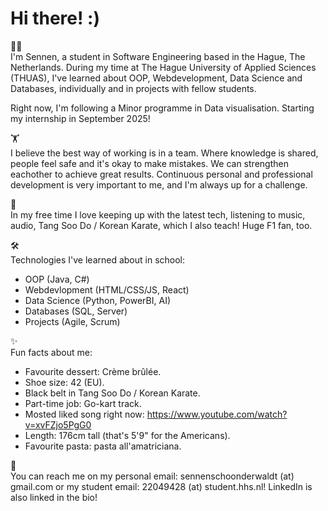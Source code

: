 # Hi there! :)

👨‍💻 <br>
I'm Sennen, a student in Software Engineering based in the Hague, The Netherlands. During my time at The Hague University of Applied Sciences (THUAS), I've learned about OOP, Webdevelopment, Data Science and Databases, individually and in projects with fellow students. 

Right now, I'm following a Minor programme in Data visualisation. Starting my internship in September 2025!
<br>

🏋 <br>
I believe the best way of working is in a team. Where knowledge is shared, people feel safe and it's okay to make mistakes. We can strengthen eachother to achieve great results. Continuous personal and professional development is very important to me, and I'm always up for a challenge. 
<br>

🎯 <br>
In my free time I love keeping up with the latest tech, listening to music, audio, Tang Soo Do / Korean Karate, which I also teach! Huge F1 fan, too. 
<br>

🛠️ <br>
Technologies I've learned about in school:
  - OOP (Java, C#)
  - Webdevlopment (HTML/CSS/JS, React)
  - Data Science (Python, PowerBI, AI)
  - Databases (SQL, Server)
  - Projects (Agile, Scrum)

✨<br>
Fun facts about me:
  - Favourite dessert: Crème brûlée.
  - Shoe size: 42 (EU).
  - Black belt in Tang Soo Do / Korean Karate.
  - Part-time job: Go-kart track.
  - Mosted liked song right now: https://www.youtube.com/watch?v=xvFZjo5PgG0
  - Length: 176cm tall (that's 5'9" for the Americans).
  - Favourite pasta: pasta all'amatriciana.

📩 <br>
You can reach me on my personal email: sennenschoonderwaldt (at) gmail.com or my student email: 22049428 (at) student.hhs.nl! LinkedIn is also linked in the bio!
<br>


<!--
**imsennen/imsennen** is a ✨ _special_ ✨ repository because its `README.md` (this file) appears on your GitHub profile.

Here are some ideas to get you started:

- 🔭 I’m currently working on ...
- 🌱 I’m currently learning ...
- 👯 I’m looking to collaborate on ...
- 🤔 I’m looking for help with ...
- 💬 Ask me about ...
- 📫 How to reach me: ...
- 😄 Pronouns: ...
- ⚡ Fun fact: ...
-->
